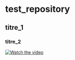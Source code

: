 # test_repository

## titre_1

### titre_2

[![Watch the video](https://assetstorev1-prd-cdn.unity3d.com/package-screenshot/d5cfc22c-7490-4586-a7cf-758a234383fe_scaled.jpg)](https://www.youtube.com/watch?v=Q-0KR2F0oEk&list=PLzvh5MS6DSDKH1AK__PkGnLXc-RfZPWBt&index=2)
